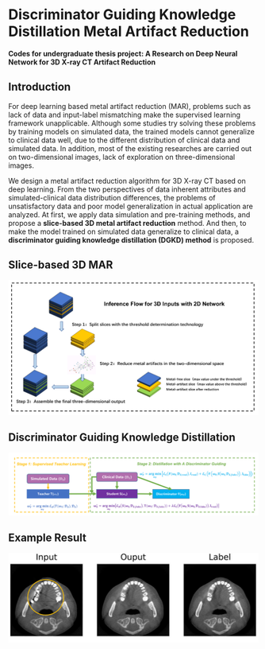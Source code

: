 # Discriminator Guiding Knowledge Distillation Metal Artifact Reduction
**Codes for undergraduate thesis project: A Research on Deep Neural Network for 3D X-ray CT Artifact Reduction**

## Introduction
For deep learning based metal artifact reduction (MAR), problems such as lack of data and input-label mismatching make the supervised learning framework unapplicable.
Although some studies try solving these problems by training models on simulated data, the trained models cannot generalize to clinical data well, due to the different distribution of clinical data and simulated data. In addition, most of the existing researches are carried out on two-dimensional images, lack of exploration on three-dimensional images.

We design a metal artifact reduction algorithm for 3D X-ray CT based on deep learning. From the two perspectives of data inherent attributes and simulated-clinical data distribution differences, the problems of unsatisfactory data and poor model generalization in actual application are analyzed. At first, we apply data simulation and pre-training methods, and propose a **slice-based 3D metal artifact reduction** method. And then, to make the model trained on simulated data generalize to clinical data, a **discriminator guiding knowledge distillation (DGKD) method** is proposed.

## Slice-based 3D MAR
![TTT](examples/plugins/mar/figures/TTT-flow.png)
## Discriminator Guiding Knowledge Distillation
![DGKD](examples/plugins/mar/figures/dgkd_flow.png)
## Example Result
![result](examples/plugins/mar/figures/teacher_result_view_00.png)